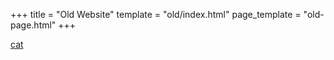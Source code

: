 +++
title = "Old Website"
template = "old/index.html"
page_template = "old-page.html"
+++

[cat](cat.md)
